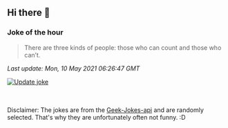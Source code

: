## Hi there 👋

### Joke of the hour
<!-- joke -->
>There are three kinds of people: those who can count and those who can’t.
<!-- /joke -->

*Last update: Mon, 10 May 2021 06:26:47 GMT*

[![Update joke](https://github.com/nclskfm/nclskfm/actions/workflows/joke.yml/badge.svg)](https://github.com/nclskfm/nclskfm/actions/workflows/joke.yml)

<br><br>
Disclaimer: The jokes are from the [Geek-Jokes-api](https://github.com/sameerkumar18/geek-joke-api) and are randomly selected. That's why they are unfortunately often not funny. :D

